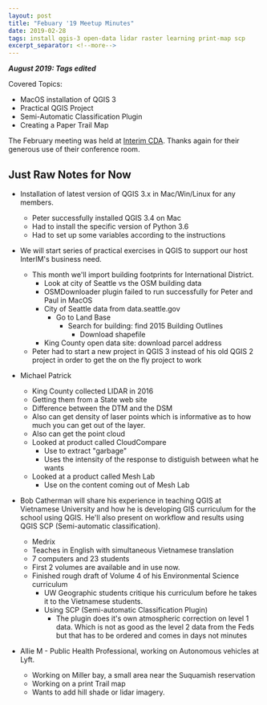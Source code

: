 ```yaml
---
layout: post
title: "Febuary '19 Meetup Minutes"
date: 2019-02-28
tags: install qgis-3 open-data lidar raster learning print-map scp
excerpt_separator: <!--more-->
---
```


***August 2019: Tags edited***

Covered Topics:
* MacOS installation of QGIS 3
* Practical QGIS Project
* Semi-Automatic Classification Plugin
* Creating a Paper Trail Map
<!--more-->

The February meeting was held at [Interim CDA](http://interimicda.org/whatwedo/). Thanks again for their generous use of their conference room.

## Just Raw Notes for Now ##

* Installation of latest version of QGIS 3.x in Mac/Win/Linux for any members.
  * Peter successfully installed QGIS 3.4 on Mac
  * Had to install the specific version of Python 3.6
  * Had to set up some variables according to the instructions
		
* We will start series of practical exercises in QGIS to support our host InterIM's business need.
  * This month we'll import building footprints for International District.
    * Look at city of Seattle vs the OSM building data
    * OSMDownloader plugin failed to run successfully for Peter and Paul in MacOS
    * City of Seattle data from data.seattle.gov
      * Go to Land Base
        * Search for building: find 2015 Building Outlines
          * Download shapefile
    * King County open data site: download parcel address
  * Peter had to start a new project in QGIS 3 instead of his old QGIS 2 project in order to get the on the fly project to work
		
* Michael Patrick
  * King County collected LIDAR in 2016
  * Getting them from a State web site
  * Difference between the DTM and the DSM
  * Also can get density of laser points which is informative as to how much you can get out of the layer.
  * Also can get the point cloud
  * Looked at product called CloudCompare
    * Use to extract "garbage"
    * Uses the intensity of the response to distiguish between what he wants
  * Looked at a product called Mesh Lab
    * Use on the content coming out of Mesh Lab

* Bob Catherman will share his experience in teaching QGIS at Vietnamese University and how he is developing GIS curriculum for the school using QGIS. He'll also present on workflow and results using QGIS SCP (Semi-automatic classification).
  * Medrix
  * Teaches in English with simultaneous Vietnamese translation
  * 7 computers and 23 students
  * First 2 volumes are available and in use now.
  * Finished rough draft of Volume 4 of his Environmental Science curriculum
    * UW Geographic students critique his curriculum before he takes it to the Vietnamese students.
    * Using SCP (Semi-automatic Classification Plugin)
      * The plugin does it's own atmospheric correction on level 1 data. Which is not as good as the level 2 data from the Feds but that has to be ordered and comes in days not minutes
	
* Allie M - Public Health Professional, working on Autonomous vehicles at Lyft.
  * Working on Miller bay, a small area near the Suquamish reservation
  * Working on a print Trail map
  * Wants to add hill shade or lidar imagery.
